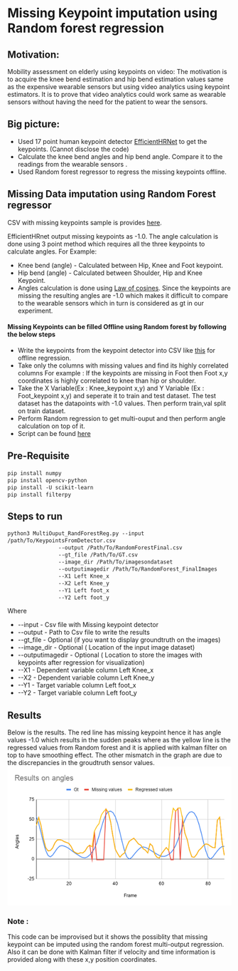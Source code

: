 # Missing Keypoint imputation using Random forest regression

## Motivation:
Mobility assessment on elderly using keypoints on video: 
The motivation is to acquire the knee bend estimation and hip bend estimation values same as the expensive wearable sensors but using video analytics using keypoint estimators. It is to prove that video analytics could work same as wearable sensors without having the need for the patient to wear the sensors. 

## Big picture:
* Used 17 point human keypoint detector [EfficientHRNet](https://arxiv.org/abs/2007.08090]) to get the keypoints. (Cannot disclose the code)
* Calculate the knee bend angles and hip bend angle. Compare it to the readings from the wearable sensors .
* Used Random forest regressor to regress the missing keypoints offline.

## Missing Data imputation using Random Forest regressor

CSV with missing keypoints sample is provides [here](https://github.com/malarsaravanan1991/Missing-Keypoint-imputation-withRandom-forest-regression/blob/main/KeypointsFromRevamp.csv). 

EfficientHRnet output missing keypoints as -1.0. The angle calculation is done using 3 point method which requires all the three keypoints to calculate angles. For Example:
* Knee bend (angle) - Calculated between Hip, Knee and Foot keypoint. 
* Hip bend (angle) - Calculated between Shoulder, Hip and Knee Keypoint.
* Angles calculation is done using [Law of cosines](https://stackoverflow.com/questions/1211212/how-to-calculate-an-angle-from-three-points).
Since the keypoints are missing the resulting angles are -1.0 which makes it difficult to compare to the wearable sensors which in turn is considered as gt in our experiment.

#### Missing Keypoints can be filled Offline using Random forest by following the below steps
  * Write the keypoints from the keypoint detector into CSV like [this](https://github.com/malarsaravanan1991/Missing-Keypoint-imputation-withRandom-forest-regression/blob/main/KeypointsFromRevamp.csv) for offline regression.
  * Take only the columns with missing values and find its highly correlated columns For example : If the keypoints are missing in Foot then Foot x,y coordinates is highly correlated to knee than hip or shoulder.
  * Take the X Variable(Ex : Knee_keypoint x,y) and Y Variable (Ex : Foot_keypoint x,y) and seperate it to train and test dataset. The test dataset has the datapoints with -1.0 values. Then perform train,val split on train dataset.
  * Perform Random regression to get multi-ouput and then perform angle calculation on top of it.
  * Script can be found [here](https://github.com/malarsaravanan1991/Missing-Keypoint-imputation-withRandom-forest-regression/blob/main/MultiOuput_RandForestReg.py)

## Pre-Requisite
```
pip install numpy
pip install opencv-python
pip install -U scikit-learn
pip install filterpy
```

## Steps to run
```
python3 MultiOuput_RandForestReg.py --input /path/To/KeypointsFromDetector.csv
                --output /Path/To/RandomForestFinal.csv                
                --gt_file /Path/To/GT.csv
                --image_dir /Path/To/imagesondataset
                --outputimagedir /Path/To/RandomForest_FinalImages
                --X1 Left Knee_x
                --X2 Left Knee_y
                --Y1 Left foot_x
                --Y2 Left foot_y
 ```
 Where 
 * --input - Csv file with Missing keypoint detector
 * --output - Path to Csv file to write the results
 * --gt_file - Optional (if you want to display groundtruth on the images)
 * --image_dir - Optional ( Location of the input image dataset)
 * --outputimagedir - Optional ( Location to store the images with keypoints after regression for visualization)
 * --X1 - Dependent variable column Left Knee_x
 * --X2 - Dependent variable column Left Knee_y
 * --Y1 - Target variable column Left foot_x
 * --Y2 - Target variable column Left foot_y
 
## Results
Below is the results. The red line has missing keypoint hence it has angle values -1.0 which results in the sudden peaks where as the yellow line is the regressed values from Random forest and it is applied with kalman filter on top to have smoothing effect. The other mismatch in the graph are due to the discrepancies in the groudtruth sensor values. 
![Results](Result_graph.png)

### Note : 
This code can be improvised but it shows the possiblity that missing keypoint can be imputed using the random forest multi-output regression. Also it can be done with Kalman filter if velocity and time information is provided along with these x,y position coordinates.
